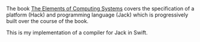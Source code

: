 The book [The Elements of Computing Systems](http://nand2tetris.org) covers the specification of a platform (Hack) and programming language (Jack) which is progressively built over the course of the book.

This is my implementation of a compiler for Jack in Swift.
